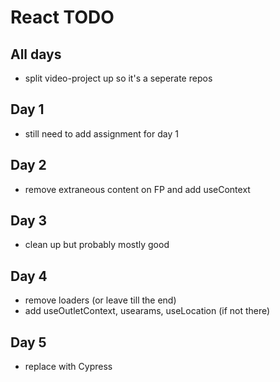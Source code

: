 # React TODO

## All days

- split video-project up so it's a seperate repos

## Day 1

- still need to add assignment for day 1

## Day 2

- remove extraneous content on FP and add useContext

## Day 3

- clean up but probably mostly good

## Day 4

- remove loaders (or leave till the end)
- add useOutletContext, usearams, useLocation (if not there)

## Day 5

- replace with Cypress
